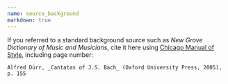 ```yaml
---
name: source_background
markdown: true
---
```

If you referred to a standard background source such as <em>New Grove Dictionary of Music and Musicians</em>, cite it here using <a href="https://www.chicagomanualofstyle.org/tools_citationguide/citation-guide-1.html" target="_blank">Chicago Manual of Style</a>, including page number:

```
Alfred Dürr, _Cantatas of J.S. Bach_ (Oxford University Press, 2005), p. 155
```
